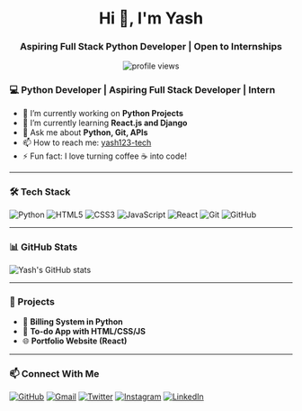 <h1 align="center">Hi 👋, I'm Yash</h1>
<h3 align="center">Aspiring Full Stack Python Developer | Open to Internships</h3>

<p align="center">
  <img src="https://komarev.com/ghpvc/?username=yash123-tech&label=Profile%20views&color=0e75b6&style=flat" alt="profile views" />
</p>


### 💻 Python Developer | Aspiring Full Stack Developer | Intern

- 🔭 I’m currently working on **Python Projects**
- 🌱 I’m currently learning **React.js and Django**
- 💬 Ask me about **Python, Git, APIs**
- 📫 How to reach me: [yash123-tech](https://github.com/yash123-tech)
- ⚡ Fun fact: I love turning coffee ☕ into code!

---

### 🛠️ Tech Stack
![Python](https://img.shields.io/badge/-Python-333333?style=flat&logo=python)
![HTML5](https://img.shields.io/badge/-HTML5-333333?style=flat&logo=html5)
![CSS3](https://img.shields.io/badge/-CSS3-333333?style=flat&logo=css3)
![JavaScript](https://img.shields.io/badge/-JavaScript-333333?style=flat&logo=javascript)
![React](https://img.shields.io/badge/-React-333333?style=flat&logo=react)
![Git](https://img.shields.io/badge/-Git-333333?style=flat&logo=git)
![GitHub](https://img.shields.io/badge/-GitHub-333333?style=flat&logo=github)

---

### 📊 GitHub Stats
![Yash's GitHub stats](https://github-readme-stats.vercel.app/api?username=yash123-tech&show_icons=true&theme=radical)

---

### 📂 Projects
- 💼 **Billing System in Python**
- 📝 **To-do App with HTML/CSS/JS**
- 🌐 **Portfolio Website (React)**

---

### 📫 Connect With Me
[![GitHub](https://img.shields.io/badge/-GitHub-black?style=flat&logo=github)](https://github.com/yash123-tech)
[![Gmail](https://img.shields.io/badge/-Gmail-D14836?style=flat&logo=gmail&logoColor=white)](mailto:yashyogi114@gmail.com)
[![Twitter](https://img.shields.io/badge/-Twitter-1DA1F2?style=flat&logo=twitter&logoColor=white)](https://twitter.com/prav78823)
[![Instagram](https://img.shields.io/badge/-Instagram-E4405F?style=flat&logo=instagram&logoColor=white)](https://instagram.com/yashyogi19)
[![LinkedIn](https://img.shields.io/badge/-LinkedIn-0A66C2?style=flat&logo=linkedin&logoColor=white)](https://www.linkedin.com/in/prav-gaming-847594280/)

